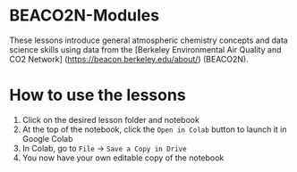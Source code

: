 # BEACO2N-Modules
These lessons introduce general atmospheric chemistry concepts and data science skills using data from the [Berkeley Environmental Air Quality and CO2 Network] (https://beacon.berkeley.edu/about/) (BEACO2N). 

# How to use the lessons
1. Click on the desired lesson folder and notebook
2. At the top of the notebook, click the `Open in Colab` button to launch it in Google Colab
4. In Colab, go to `File` -> `Save a Copy in Drive`
5. You now have your own editable copy of the notebook

